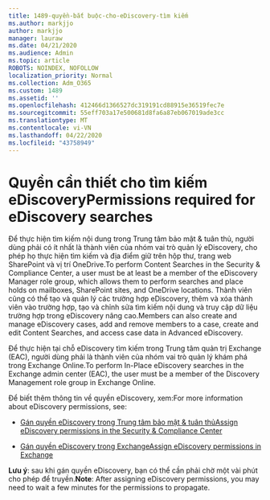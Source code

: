 ```yaml
---
title: 1489-quyền-bắt buộc-cho-eDiscovery-tìm kiếm
ms.author: markjjo
author: markjjo
manager: lauraw
ms.date: 04/21/2020
ms.audience: Admin
ms.topic: article
ROBOTS: NOINDEX, NOFOLLOW
localization_priority: Normal
ms.collection: Adm_O365
ms.custom: 1489
ms.assetid: ''
ms.openlocfilehash: 412466d1366527dc319191cd88915e36519fec7e
ms.sourcegitcommit: 55eff703a17e500681d8fa6a87eb067019ade3cc
ms.translationtype: MT
ms.contentlocale: vi-VN
ms.lasthandoff: 04/22/2020
ms.locfileid: "43758949"
---
```

# <a name="permissions-required-for-ediscovery-searches"></a><span data-ttu-id="222a9-102">Quyền cần thiết cho tìm kiếm eDiscovery</span><span class="sxs-lookup"><span data-stu-id="222a9-102">Permissions required for eDiscovery searches</span></span>

<span data-ttu-id="222a9-103">Để thực hiện tìm kiếm nội dung trong Trung tâm bảo mật & tuân thủ, người dùng phải có ít nhất là thành viên của nhóm vai trò quản lý eDiscovery, cho phép họ thực hiện tìm kiếm và địa điểm giữ trên hộp thư, trang web SharePoint và vị trí OneDrive.</span><span class="sxs-lookup"><span data-stu-id="222a9-103">To perform Content Searches in the Security & Compliance Center, a user must be at least be a member of the eDiscovery Manager role group, which allows them to perform searches and place holds on mailboxes, SharePoint sites, and OneDrive locations.</span></span> <span data-ttu-id="222a9-104">Thành viên cũng có thể tạo và quản lý các trường hợp eDiscovery, thêm và xóa thành viên vào trường hợp, tạo và chỉnh sửa tìm kiếm nội dung và truy cập dữ liệu trường hợp trong eDiscovery nâng cao.</span><span class="sxs-lookup"><span data-stu-id="222a9-104">Members can also create and manage eDiscovery cases, add and remove members to a case, create and edit Content Searches, and access case data in Advanced eDiscovery.</span></span>

<span data-ttu-id="222a9-105">Để thực hiện tại chỗ eDiscovery tìm kiếm trong Trung tâm quản trị Exchange (EAC), người dùng phải là thành viên của nhóm vai trò quản lý khám phá trong Exchange Online.</span><span class="sxs-lookup"><span data-stu-id="222a9-105">To perform In-Place eDiscovery searches in the Exchange admin center (EAC), the user must be a member of the Discovery Management role group in Exchange Online.</span></span>

<span data-ttu-id="222a9-106">Để biết thêm thông tin về quyền eDiscovery, xem:</span><span class="sxs-lookup"><span data-stu-id="222a9-106">For more information about eDiscovery permissions, see:</span></span> 

- [<span data-ttu-id="222a9-107">Gán quyền eDiscovery trong Trung tâm bảo mật & tuân thủ</span><span class="sxs-lookup"><span data-stu-id="222a9-107">Assign eDiscovery permissions in the Security & Compliance Center</span></span>](https://docs.microsoft.com/office365/securitycompliance/assign-ediscovery-permissions)

- [<span data-ttu-id="222a9-108">Gán quyền eDiscovery trong Exchange</span><span class="sxs-lookup"><span data-stu-id="222a9-108">Assign eDiscovery permissions in Exchange</span></span>](https://docs.microsoft.com/exchange/security-and-compliance/in-place-ediscovery/assign-ediscovery-permissions)

<span data-ttu-id="222a9-109">**Lưu ý**: sau khi gán quyền eDiscovery, bạn có thể cần phải chờ một vài phút cho phép để truyền.</span><span class="sxs-lookup"><span data-stu-id="222a9-109">**Note**: After assigning eDiscovery permissions, you may need to wait a few minutes for the permissions to propagate.</span></span>

